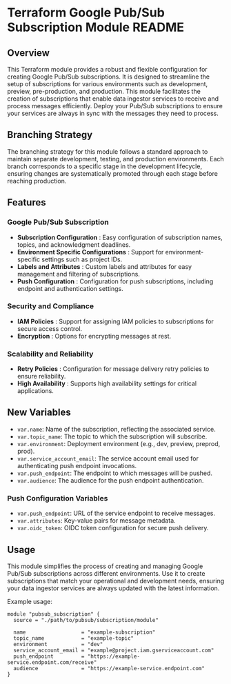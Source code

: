 # Terraform Google Pub/Sub Subscription Module README

## Overview

This Terraform module provides a robust and flexible configuration for creating Google Pub/Sub subscriptions. It is designed to streamline the setup of subscriptions for various environments such as development, preview, pre-production, and production. This module facilitates the creation of subscriptions that enable data ingestor services to receive and process messages efficiently. Deploy your Pub/Sub subscriptions to ensure your services are always in sync with the messages they need to process.

## Branching Strategy

The branching strategy for this module follows a standard approach to maintain separate development, testing, and production environments. Each branch corresponds to a specific stage in the development lifecycle, ensuring changes are systematically promoted through each stage before reaching production.

## Features

### Google Pub/Sub Subscription

- **Subscription Configuration** : Easy configuration of subscription names, topics, and acknowledgment deadlines.
- **Environment Specific Configurations** : Support for environment-specific settings such as project IDs.
- **Labels and Attributes** : Custom labels and attributes for easy management and filtering of subscriptions.
- **Push Configuration** : Configuration for push subscriptions, including endpoint and authentication settings.

### Security and Compliance

- **IAM Policies** : Support for assigning IAM policies to subscriptions for secure access control.
- **Encryption** : Options for encrypting messages at rest.

### Scalability and Reliability

- **Retry Policies** : Configuration for message delivery retry policies to ensure reliability.
- **High Availability** : Supports high availability settings for critical applications.

## New Variables

- `var.name`: Name of the subscription, reflecting the associated service.
- `var.topic_name`: The topic to which the subscription will subscribe.
- `var.environment`: Deployment environment (e.g., dev, preview, preprod, prod).
- `var.service_account_email`: The service account email used for authenticating push endpoint invocations.
- `var.push_endpoint`: The endpoint to which messages will be pushed.
- `var.audience`: The audience for the push endpoint authentication.

### Push Configuration Variables

- `var.push_endpoint`: URL of the service endpoint to receive messages.
- `var.attributes`: Key-value pairs for message metadata.
- `var.oidc_token`: OIDC token configuration for secure push delivery.

## Usage

This module simplifies the process of creating and managing Google Pub/Sub subscriptions across different environments. Use it to create subscriptions that match your operational and development needs, ensuring your data ingestor services are always updated with the latest information.

Example usage:

```hcl
module "pubsub_subscription" {
  source = "./path/to/pubsub/subscription/module"

  name                  = "example-subscription"
  topic_name            = "example-topic"
  environment           = "dev"
  service_account_email = "example@project.iam.gserviceaccount.com"
  push_endpoint         = "https://example-service.endpoint.com/receive"
  audience              = "https://example-service.endpoint.com"
}
```
